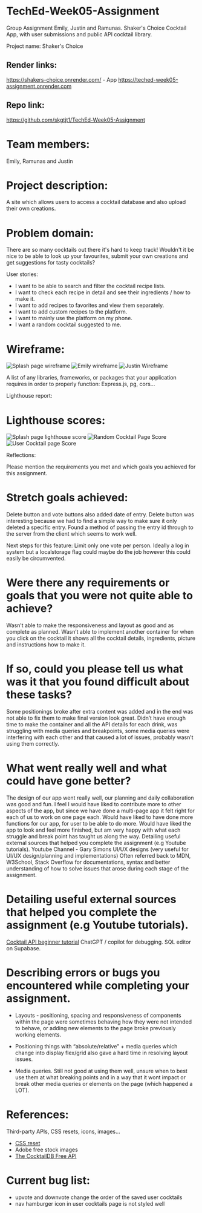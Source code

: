 # TechEd-Week05-Assignment

Group Assignment Emily, Justin and Ramunas. Shaker's Choice Cocktail App, with user submissions and public API cocktail library.

Project name: Shaker's Choice

## Render links:

https://shakers-choice.onrender.com/ - App
https://teched-week05-assignment.onrender.com

## Repo link:

https://github.com/skgtjt1/TechEd-Week05-Assignment

# Team members:

Emily, Ramunas and Justin

# Project description:

A site which allows users to access a cocktail database and also upload their own creations.

# Problem domain:

There are so many cocktails out there it's hard to keep track! Wouldn't it be nice to be able to look up your favourites, submit your own creations and get suggestions for tasty cocktails?

User stories:

- I want to be able to search and filter the cocktail recipe lists.
- I want to check each recipe in detail and see their ingredients / how to make it.
- I want to add recipes to favorites and view them separately.
- I want to add custom recipes to the platform.
- I want to mainly use the platform on my phone.
- I want a random cocktail suggested to me.

# Wireframe:

![Splash page wireframe](image-4.png)
![Emily wireframe](image-5.png)
![Justin Wireframe](image-6.png)

A list of any libraries, frameworks, or packages that your application requires in order to properly function:
Express.js, pg, cors...

Lighthouse report:

# Lighthouse scores:

![Splash page lighthouse score](image-1.png)
![Random Cocktail Page Score](image-2.png)
![User Cocktail page Score](image-3.png)

Reflections:

Please mention the requirements you met and which goals you achieved for this assignment.

# Stretch goals achieved:

Delete button and vote buttons also added date of entry. Delete button was interesting because we had to find a simple way to make sure it only deleted a specific entry. Found a method of passing the entry id through to the server from the client which seems to work well.

Next steps for this feature: Limit only one vote per person. Ideally a log in system but a localstorage flag could maybe do the job however this could easily be circumvented.

# Were there any requirements or goals that you were not quite able to achieve?

Wasn’t able to make the responsiveness and layout as good and as complete as planned.
Wasn’t able to implement another container for when you click on the cocktail it shows all the cocktail details, ingredients, picture and instructions how to make it.

# If so, could you please tell us what was it that you found difficult about these tasks?

Some positionings broke after extra content was added and in the end was not able to fix them to make final version look great.
Didn’t have enough time to make the container and all the API details for each drink, was struggling with media queries and breakpoints, some media queries were interfering with each other and that caused a lot of issues, probably wasn’t using them correctly.

# What went really well and what could have gone better?

The design of our app went really well, our planning and daily collaboration was good and fun. I feel I would have liked to contribute more to other aspects of the app, but since we have done a multi-page app it felt right for each of us to work on one page each.
Would have liked to have done more functions for our app, for user to be able to do more.
Would have liked the app to look and feel more finished, but am very happy with what each struggle and break point has taught us along the way.
Detailing useful external sources that helped you complete the assignment (e.g Youtube tutorials).
Youtube Channel - Gary Simons UI/UX designs (very useful for UI/UX design/planning and implementations)
Often referred back to MDN, W3School, Stack Overflow for documentations, syntax and better understanding of how to solve issues that arose during each stage of the assignment.

# Detailing useful external sources that helped you complete the assignment (e.g Youtube tutorials).

[Cocktail API beginner tutorial](https://www.youtube.com/watch?v=zyIhHf4pljo)
ChatGPT / copilot for debugging. SQL editor on Supabase.

# Describing errors or bugs you encountered while completing your assignment.

- Layouts - positioning, spacing and responsiveness of components within the page were sometimes behaving how they were not intended to behave, or adding new elements to the page broke previously working elements.

- Positioning things with “absolute/relative” + media queries which change into display flex/grid also gave a hard time in resolving layout issues.

- Media queries. Still not good at using them well, unsure when to best use them at what breaking points and in a way that it wont impact or break other media queries or elements on the page (which happened a LOT).

# References:

Third-party APIs, CSS resets, icons, images...

- [CSS reset](https://meyerweb.com/eric/tools/css/reset/)
- Adobe free stock images
- [The CocktailDB Free API](https://www.thecocktaildb.com/api.php)

# Current bug list:

- upvote and downvote change the order of the saved user cocktails
- nav hamburger icon in user cocktails page is not styled well
